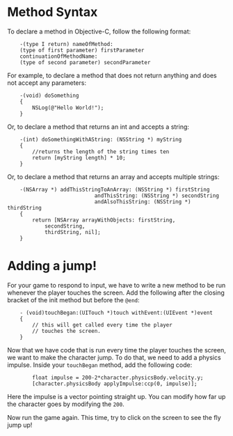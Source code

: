 Method Syntax
=============

To declare a method in Objective-C, follow the following format:

		-(type I return) nameOfMethod:
		(type of first parameter) firstParameter
		continuationOfMethodName:
		(type of second parameter) secondParameter

For example, to declare a method that does not return anything and does not accept any parameters:

		-(void) doSomething
		{
			NSLog(@"Hello World!");
		}

Or, to declare a method that returns an int and accepts a string:

		-(int) doSomethingWithAString: (NSString *) myString
		{
			//returns the length of the string times ten
			return [myString length] * 10;
		}

Or, to declare a method that returns an array and accepts multiple strings:


		-(NSArray *) addThisStringToAnArray: (NSString *) firstString
								andThisString: (NSString *) secondString
								andAlsoThisString: (NSString *) thirdString
		{
			return [NSArray arrayWithObjects: firstString,
				secondString,
				thirdString, nil];
		}

Adding a jump!
=======================

For your game to respond to input, we have to write a new method to be run whenever
the player touches the screen. Add the following after the closing bracket of the init method
but before the ```@end```:

		- (void)touchBegan:(UITouch *)touch withEvent:(UIEvent *)event
		{
			// this will get called every time the player
			// touches the screen.
		}

Now that we have code that is run every time the player touches the screen, we want to make
the character jump. To do that, we need to add a physics impulse. Inside your ```touchBegan```
method, add the following code:

			float impulse = 200-2*character.physicsBody.velocity.y;
			[character.physicsBody applyImpulse:ccp(0, impulse)];

Here the impulse is a vector pointing straight up. You can modify how far up the character
goes by modifying the ```200```.

Now run the game again. This time, try to click on the screen to see the fly jump up!
